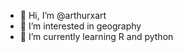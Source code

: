 - 👋 Hi, I’m @arthurxart
- 👀 I’m interested in geography
- 🌱 I’m currently learning R and python

<!---
arthurxart/arthurxart is a ✨ special ✨ repository because its `README.md` (this file) appears on your GitHub profile.
You can click the Preview link to take a look at your changes.
--->
